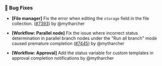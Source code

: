 ### 🐛 Bug Fixes

- **[File manager]** Fix the error when editing the `storage` field in the file collection. ([#7393](https://github.com/nocobase/nocobase/pull/7393)) by @mytharcher

- **[Workflow: Parallel node]** Fix the issue where incorrect status determination in parallel branch nodes under the "Run all branch" mode caused premature completion ([#7445](https://github.com/nocobase/nocobase/pull/7445)) by @mytharcher

- **[Workflow: Approval]** Add the status variable for custom templates in approval completion notifications by @mytharcher

